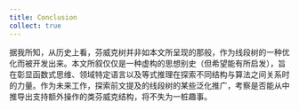 ```yaml
---
title: Conclusion
collect: true
---
```


据我所知，从历史上看，芬威克树并非如本文所呈现的那般，作为线段树的一种优化而被开发出来。本文所叙仅仅是一种虚构的思想别史（但希望能有所启发），旨在彰显函数式思维、领域特定语言以及等式推理在探索不同结构与算法之间关系时的力量。作为未来工作，探索前文提及的线段树的某些泛化推广，考察是否能从中推导出支持额外操作的类芬威克结构，将不失为一桩趣事。
